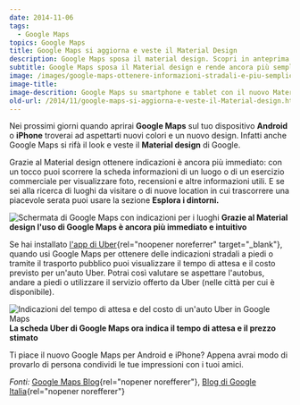 ```yaml
---
date: 2014-11-06
tags:
  - Google Maps
topics: Google Maps
title: Google Maps si aggiorna e veste il Material Design
description: Google Maps sposa il material design. Scopri in anteprima il nuovo design e le funzionalità aggiunte con questo ultimo aggiornamento.
subtitle: Google Maps sposa il Material design e rende ancora più semplice e intuitivo navigare nelle mappe e ottenere indicazioni sui luoghi da visitare
image: /images/google-maps-ottenere-informazioni-stradali-e-piu-semplice.png
image-title:
image-descrition: Google Maps su smartphone e tablet con il nuovo Material design
old-url: /2014/11/google-maps-si-aggiorna-e-veste-il-Material-design.html
---
```

Nei prossimi giorni quando aprirai **Google Maps** sul tuo dispositivo **Android** o **iPhone** troverai ad aspettarti nuovi colori e un nuovo design. Infatti anche Google Maps si rifà il look e veste il **Material design** di Google.

Grazie al Material design ottenere indicazioni è ancora più immediato: con un tocco puoi scorrere la scheda informazioni di un luogo o di un esercizio commerciale per visualizzare foto, recensioni e altre informazioni utili. E se sei alla ricerca di luoghi da visitare o di nuove location in cui trascorrere una piacevole serata puoi usare la sezione **Esplora i dintorni.**

![Schermata di Google Maps con indicazioni per i luoghi](/images/google-maps-transizioni-fluide.png "Google Maps è ancora più fluido con il Material Design")
**Grazie al Material design l'uso di Google Maps è ancora più immediato e intuitivo**

Se hai installato [l'app di Uber](https://play.google.com/store/apps/details?id=com.ubercab&hl=it){rel="noopener noreferrer" target="_blank"}, quando usi Google Maps per ottenere delle indicazioni stradali a piedi o tramite il trasporto pubblico puoi visualizzare il tempo di attesa e il costo previsto per un'auto Uber. Potrai così valutare se aspettare l'autobus, andare a piedi o utilizzare il servizio offerto da Uber (nelle città per cui è disponibile).

![Indicazioni del tempo di attesa e del costo di un'auto Uber in Google Maps](/images/google-maps-integrazione-con-uber.png "Google Maps è ancora più integrato con Uber")
**La scheda Uber di Google Maps ora indica il tempo di attesa e il prezzo stimato**

Ti piace il nuovo Google Maps per Android e iPhone? Appena avrai modo di provarlo di persona condividi le tue impressioni con i tuoi amici.

_Fonti:_ [Google Maps Blog](http://google-latlong.blogspot.ie/2014/11/google-maps-your-best-accessory-this.html){rel="nopener norefferer"}, [Blog di Google Italia](http://googleitalia.blogspot.it/2014/11/nuovo-look-per-le-app-di-gmail-calendar.html){rel="nopener norefferer"}
